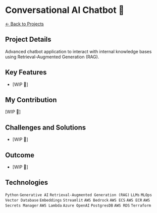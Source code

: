 # Conversational AI Chatbot 🤖
<a href="/projects" class="inline-flex items-center px-4 py-2 bg-sky-50 text-sky-700 hover:bg-sky-100 rounded-full text-sm font-medium transition-colors duration-300 ease-in-out shadow-sm hover:shadow-md border border-sky-100">← Back to Projects</a>

## Project Details
Advanced chatbot application to interact with internal knowledge bases using Retrieval-Augmented Generation (RAG).

## Key Features
- [WIP 🚧]

## My Contribution
[WIP 🚧]

## Challenges and Solutions
- [WIP 🚧]

## Outcome
- [WIP 🚧]

## Technologies
`Python`  `Generative AI`  `Retrieval-Augmented Generation (RAG)`  `LLMs`  `MLOps`  `Vector Database`  `Embeddings`  `Streamlit` `AWS Bedrock` `AWS ECS`  `AWS ECR`  `AWS Secrets Manager`  `AWS Lambda`  `Azure OpenAI`  `PostgresDB`  `AWS RDS`  `Terraform`
